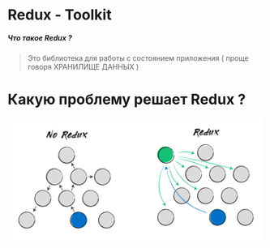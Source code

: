# Redux - Toolkit

##### Что такое Redux ?
> Это библиотека для работы с состоянием приложения ( проще говоря ХРАНИЛИЩЕ ДАННЫХ )

# Какую проблему решает Redux ?
![Redux](./src/images/REDUX1.png)
